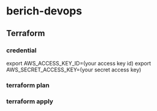 # berich-devops

## Terraform
### credential
export AWS_ACCESS_KEY_ID=(your access key id)
export AWS_SECRET_ACCESS_KEY=(your secret access key)

### terraform plan

### terraform apply
